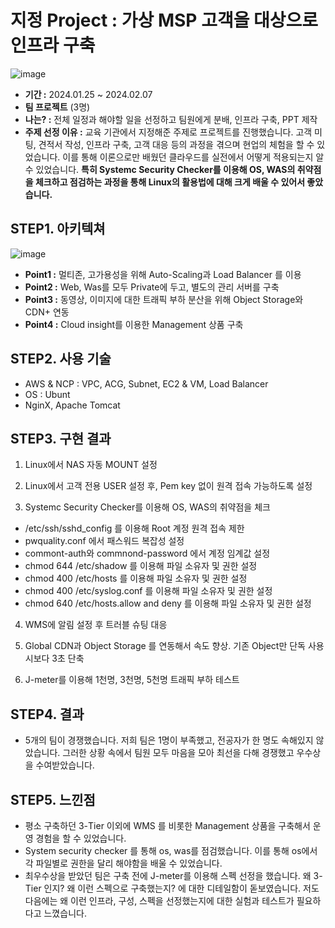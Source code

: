 # 지정 Project : 가상 MSP 고객을 대상으로 인프라 구축
![image](https://github.com/RoDawn/-MSP-/assets/143478463/d93ea1cc-3a10-4141-8509-6202a07c888c)
- **기간 :** 2024.01.25 ~ 2024.02.07
- **팀 프로젝트** (3명)
- **나는? :** 전체 일정과 해야할 일을 선정하고 팀원에게 분배, 인프라 구축, PPT 제작 
- **주제 선정 이유 :** 교육 기관에서 지정해준 주제로 프로젝트를 진행했습니다. 고객 미팅, 견적서 작성, 인프라 구축, 고객 대응 등의 과정을 겪으며 현업의 체험을 할 수 있었습니다. 이를 통해 이론으로만 배웠던 클라우드를 실전에서 어떻게 적용되는지 알 수 있었습니다. **특히 Systemc Security Checker를 이용해 OS, WAS의 취약점을 체크하고 점검하는 과정을 통해 Linux의 활용법에 대해 크게 배울 수 있어서 좋았습니다.**

## STEP1. 아키텍쳐
![image](https://github.com/RoDawn/-MSP-/assets/143478463/ef4218d6-f66e-4430-a83c-c341ecb2214f)
- **Point1 :** 멀티존, 고가용성을 위해 Auto-Scaling과 Load Balancer 를 이용
- **Point2 :** Web, Was를 모두 Private에 두고, 별도의 관리 서버를 구축
- **Point3 :** 동영상, 이미지에 대한 트래픽 부하 분산을 위해 Object Storage와 CDN+ 연동 
- **Point4 :** Cloud insight를 이용한 Management 상품 구축 


## STEP2. 사용 기술
- AWS & NCP : VPC, ACG, Subnet, EC2 & VM, Load Balancer
- OS : Ubunt
- NginX, Apache Tomcat
  
## STEP3. 구현 결과
1. Linux에서 NAS 자동 MOUNT 설정

2. Linux에서 고객 전용 USER 설정 후, Pem key 없이 원격 접속 가능하도록 설정

3. Systemc Security Checker를 이용해 OS, WAS의 취약점을 체크
- /etc/ssh/sshd_config 를 이용해 Root 계정 원격 접속 제한
- pwquality.conf 에서 패스워드 복잡성 설정
- commont-auth와 commnond-password 에서 계정 임계값 설정
- chmod 644 /etc/shadow 를 이용해 파일 소유자 및 권한 설정
- chmod 400 /etc/hosts 를 이용해 파일 소유자 및 권한 설정
- chmod 400 /etc/syslog.conf 를 이용해 파일 소유자 및 권한 설정
- chmod 640 /etc/hosts.allow and deny 를 이용해 파일 소유자 및 권한 설정 

4. WMS에 알림 설정 후 트러블 슈팅 대응

5. Global CDN과 Object Storage 를 연동해서 속도 향상. 기존 Object만 단독 사용시보다 3초 단축

6. J-meter를 이용해 1천명, 3천명, 5천명 트래픽 부하 테스트

## STEP4. 결과
- 5개의 팀이 경쟁했습니다. 저희 팀은 1명이 부족했고, 전공자가 한 명도 속해있지 않았습니다. 그러한 상황 속에서 팀원 모두 마음을 모아 최선을 다해 경쟁했고 우수상을 수여받았습니다.
  
## STEP5. 느낀점
- 평소 구축하던 3-Tier 이외에 WMS 를 비롯한 Management 상품을 구축해서 운영 경험을 할 수 있었습니다.
- System security checker 를 통해 os, was를 점검했습니다. 이를 통해 os에서 각 파일별로 권한을 달리 해야함을 배울 수 있었습니다.
- 최우수상을 받았던 팀은 구축 전에 J-meter를 이용해 스펙 선정을 했습니다. 왜 3-Tier 인지? 왜 이런 스펙으로 구축했는지? 에 대한 디테일함이 돋보였습니다. 저도 다음에는 왜 이런 인프라, 구성, 스펙을 선정했는지에 대한 실험과 테스트가 필요하다고 느꼈습니다.
